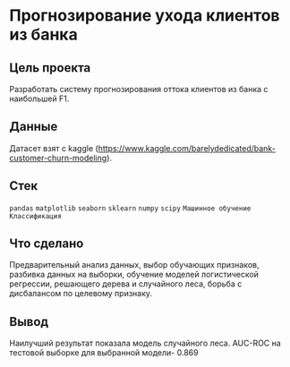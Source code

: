 # Прогнозирование ухода клиентов из банка
## Цель проекта
Разработать систему прогнозирования оттока клиентов из банка с наибольшей F1.
## Данные
Датасет взят с kaggle (https://www.kaggle.com/barelydedicated/bank-customer-churn-modeling).
## Стек
`pandas` `matplotlib` `seaborn` `sklearn` `numpy` `scipy` `Машинное обучение` `Классификация`
## Что сделано
Предварительный анализ данных, выбор обучающих признаков, разбивка данных на выборки, обучение моделей логистической регрессии, решающего дерева и случайного леса, борьба с дисбалансом по целевому признаку.
## Вывод
Наилучший результат показала модель случайного леса. AUC-ROC на тестовой выборке для выбранной модели- 0.869
